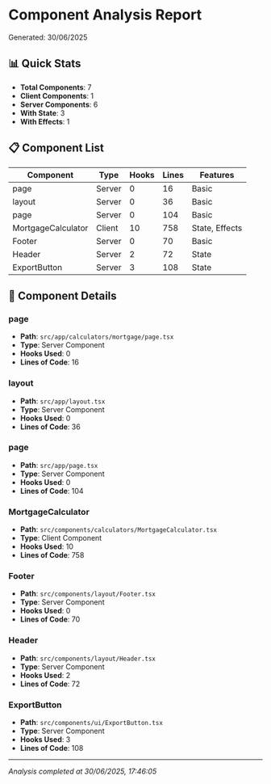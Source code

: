 # Component Analysis Report

Generated: 30/06/2025

## 📊 Quick Stats
- **Total Components**: 7
- **Client Components**: 1
- **Server Components**: 6
- **With State**: 3
- **With Effects**: 1

## 📋 Component List

| Component | Type | Hooks | Lines | Features |
|-----------|------|-------|-------|----------|
| page | Server | 0 | 16 | Basic |
| layout | Server | 0 | 36 | Basic |
| page | Server | 0 | 104 | Basic |
| MortgageCalculator | Client | 10 | 758 | State, Effects |
| Footer | Server | 0 | 70 | Basic |
| Header | Server | 2 | 72 | State |
| ExportButton | Server | 3 | 108 | State |

## 🎯 Component Details

### page
- **Path**: `src/app/calculators/mortgage/page.tsx`
- **Type**: Server Component
- **Hooks Used**: 0
- **Lines of Code**: 16

### layout
- **Path**: `src/app/layout.tsx`
- **Type**: Server Component
- **Hooks Used**: 0
- **Lines of Code**: 36

### page
- **Path**: `src/app/page.tsx`
- **Type**: Server Component
- **Hooks Used**: 0
- **Lines of Code**: 104

### MortgageCalculator
- **Path**: `src/components/calculators/MortgageCalculator.tsx`
- **Type**: Client Component
- **Hooks Used**: 10
- **Lines of Code**: 758

### Footer
- **Path**: `src/components/layout/Footer.tsx`
- **Type**: Server Component
- **Hooks Used**: 0
- **Lines of Code**: 70

### Header
- **Path**: `src/components/layout/Header.tsx`
- **Type**: Server Component
- **Hooks Used**: 2
- **Lines of Code**: 72

### ExportButton
- **Path**: `src/components/ui/ExportButton.tsx`
- **Type**: Server Component
- **Hooks Used**: 3
- **Lines of Code**: 108


---
*Analysis completed at 30/06/2025, 17:46:05*
